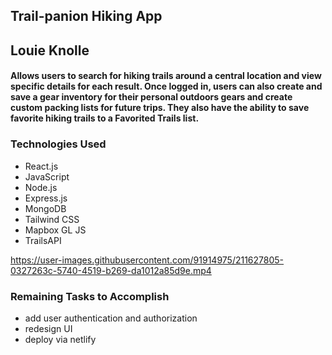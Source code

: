 ## Trail-panion Hiking App
## Louie Knolle

#### Allows users to search for hiking trails around a central location and view specific details for each result.  Once logged in, users can also create and save a gear inventory for their personal outdoors gears and create custom packing lists for future trips.  They also have the ability to save favorite hiking trails to a Favorited Trails list. 

### Technologies Used

* React.js
* JavaScript
* Node.js
* Express.js
* MongoDB
* Tailwind CSS
* Mapbox GL JS
* TrailsAPI


https://user-images.githubusercontent.com/91914975/211627805-0327263c-5740-4519-b269-da1012a85d9e.mp4

### Remaining Tasks to Accomplish
* add user authentication and authorization
* redesign UI 
* deploy via netlify
